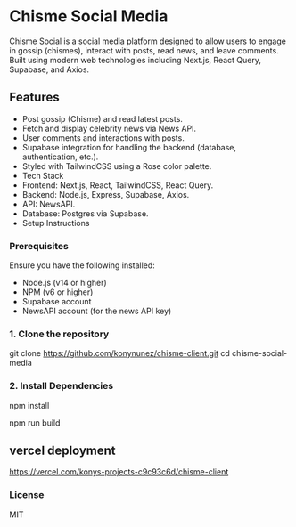 # Chisme Social Media

Chisme Social is a social media platform designed to allow users to engage in gossip (chismes), interact with posts, read news, and leave comments. Built using modern web technologies including Next.js, React Query, Supabase, and Axios.

## Features

- Post gossip (Chisme) and read latest posts.
- Fetch and display celebrity news via News API.
- User comments and interactions with posts.
- Supabase integration for handling the backend (database, authentication, etc.).
- Styled with TailwindCSS using a Rose color palette.
- Tech Stack
- Frontend: Next.js, React, TailwindCSS, React Query.
- Backend: Node.js, Express, Supabase, Axios.
- API: NewsAPI.
- Database: Postgres via Supabase.
- Setup Instructions

### Prerequisites

Ensure you have the following installed:

- Node.js (v14 or higher)
- NPM (v6 or higher)
- Supabase account
- NewsAPI account (for the news API key)

### 1. Clone the repository

git clone https://github.com/konynunez/chisme-client.git
cd chisme-social-media

### 2. Install Dependencies

npm install

npm run build

## vercel deployment

https://vercel.com/konys-projects-c9c93c6d/chisme-client

### License

MIT
